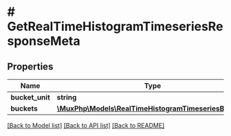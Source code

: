 # # GetRealTimeHistogramTimeseriesResponseMeta

## Properties

Name | Type | Description | Notes
------------ | ------------- | ------------- | -------------
**bucket_unit** | **string** |  | [optional]
**buckets** | [**\MuxPhp\Models\RealTimeHistogramTimeseriesBucket[]**](RealTimeHistogramTimeseriesBucket.md) |  | [optional]

[[Back to Model list]](../../README.md#models) [[Back to API list]](../../README.md#endpoints) [[Back to README]](../../README.md)

